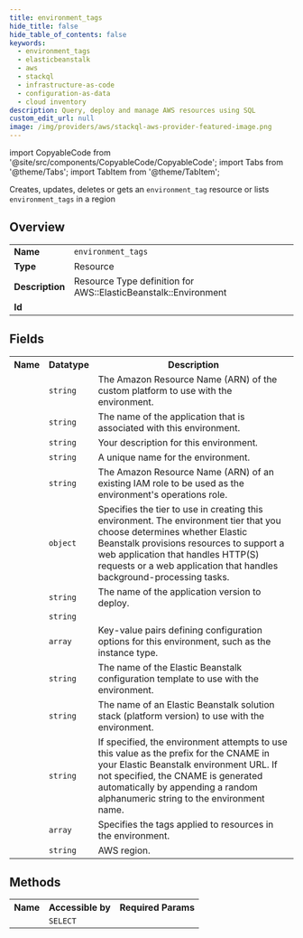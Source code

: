 ```yaml
---
title: environment_tags
hide_title: false
hide_table_of_contents: false
keywords:
  - environment_tags
  - elasticbeanstalk
  - aws
  - stackql
  - infrastructure-as-code
  - configuration-as-data
  - cloud inventory
description: Query, deploy and manage AWS resources using SQL
custom_edit_url: null
image: /img/providers/aws/stackql-aws-provider-featured-image.png
---
```


import CopyableCode from '@site/src/components/CopyableCode/CopyableCode';
import Tabs from '@theme/Tabs';
import TabItem from '@theme/TabItem';

Creates, updates, deletes or gets an <code>environment_tag</code> resource or lists <code>environment_tags</code> in a region

## Overview
<table><tbody>
<tr><td><b>Name</b></td><td><code>environment_tags</code></td></tr>
<tr><td><b>Type</b></td><td>Resource</td></tr>
<tr><td><b>Description</b></td><td>Resource Type definition for AWS::ElasticBeanstalk::Environment</td></tr>
<tr><td><b>Id</b></td><td><CopyableCode code="aws.elasticbeanstalk.environment_tags" /></td></tr>
</tbody></table>

## Fields
<table><tbody><tr><th>Name</th><th>Datatype</th><th>Description</th></tr><tr><td><CopyableCode code="platform_arn" /></td><td><code>string</code></td><td>The Amazon Resource Name (ARN) of the custom platform to use with the environment.</td></tr>
<tr><td><CopyableCode code="application_name" /></td><td><code>string</code></td><td>The name of the application that is associated with this environment.</td></tr>
<tr><td><CopyableCode code="description" /></td><td><code>string</code></td><td>Your description for this environment.</td></tr>
<tr><td><CopyableCode code="environment_name" /></td><td><code>string</code></td><td>A unique name for the environment.</td></tr>
<tr><td><CopyableCode code="operations_role" /></td><td><code>string</code></td><td>The Amazon Resource Name (ARN) of an existing IAM role to be used as the environment's operations role.</td></tr>
<tr><td><CopyableCode code="tier" /></td><td><code>object</code></td><td>Specifies the tier to use in creating this environment. The environment tier that you choose determines whether Elastic Beanstalk provisions resources to support a web application that handles HTTP(S) requests or a web application that handles background-processing tasks.</td></tr>
<tr><td><CopyableCode code="version_label" /></td><td><code>string</code></td><td>The name of the application version to deploy.</td></tr>
<tr><td><CopyableCode code="endpoint_url" /></td><td><code>string</code></td><td></td></tr>
<tr><td><CopyableCode code="option_settings" /></td><td><code>array</code></td><td>Key-value pairs defining configuration options for this environment, such as the instance type.</td></tr>
<tr><td><CopyableCode code="template_name" /></td><td><code>string</code></td><td>The name of the Elastic Beanstalk configuration template to use with the environment.</td></tr>
<tr><td><CopyableCode code="solution_stack_name" /></td><td><code>string</code></td><td>The name of an Elastic Beanstalk solution stack (platform version) to use with the environment.</td></tr>
<tr><td><CopyableCode code="cname_prefix" /></td><td><code>string</code></td><td>If specified, the environment attempts to use this value as the prefix for the CNAME in your Elastic Beanstalk environment URL. If not specified, the CNAME is generated automatically by appending a random alphanumeric string to the environment name.</td></tr>
<tr><td><CopyableCode code="tags" /></td><td><code>array</code></td><td>Specifies the tags applied to resources in the environment.</td></tr>
<tr><td><CopyableCode code="region" /></td><td><code>string</code></td><td>AWS region.</td></tr>
</tbody></table>

## Methods

<table><tbody>
  <tr>
    <th>Name</th>
    <th>Accessible by</th>
    <th>Required Params</th>
  </tr>
  <tr>
    <td><CopyableCode code="view" /></td>
    <td><code>SELECT</code></td>
    <td><CopyableCode code="region" /></td>
  </tr>
</tbody></table>








